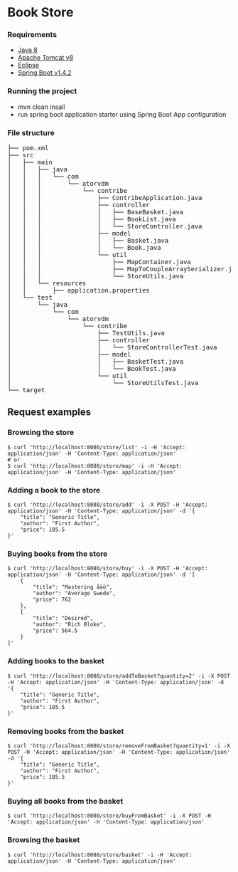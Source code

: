 # Book Store

### Requirements
* [Java 8][java8]
* [Apache Tomcat v8][tomcat]
* [Eclipse][eclipse]
* [Spring Boot v1.4.2][springbootplugin]

### Running the project
* mvn clean insall
* run spring boot application starter using Spring Boot App configuration

### File structure
<pre>
├── pom.xml                                                         - application maven configuration file
├── src
│   ├── main                                                        - application source files
│   │   ├── java
│   │   │   └── com
│   │   │       └── atorvdm
│   │   │           └── contribe
│   │   │               ├── ContribeApplication.java                - spring boot application starter
│   │   │               ├── controller
│   │   │               │   ├── BaseBasket.java                     - an interface for a basic basket in the store
│   │   │               │   ├── BookList.java                       - an interface for a basic book list in the store
│   │   │               │   └── StoreController.java                - main controller responsible for restful interraction
│   │   │               ├── model
│   │   │               │   ├── Basket.java                         - model of a basket in the store
│   │   │               │   └── Book.java                           - model of a book in the store
│   │   │               └── util
│   │   │                   ├── MapContainer.java                   - container for Map objects
│   │   │                   ├── MapToCoupleArraySerializer.java     - class for Map serialization
│   │   │                   └── StoreUtils.java                     - class with methods-helpers
│   │   └── resources                                               - applicattion resources
│   │       ├── application.properties
│   └── test                                                        - application tests
│       └── java
│           └── com
│               └── atorvdm
│                   └── contribe
│                       ├── TestUtils.java
│                       ├── controller
│                       │   └── StoreControllerTest.java
│                       ├── model
│                       │   ├── BasketTest.java
│                       │   └── BookTest.java
│                       └── util
│                           └── StoreUtilsTest.java
└── target
</pre>

## Request examples

### Browsing the store
```shell
$ curl 'http://localhost:8080/store/list' -i -H 'Accept: application/json' -H 'Content-Type: application/json'
# or
$ curl 'http://localhost:8080/store/map' -i -H 'Accept: application/json' -H 'Content-Type: application/json'
```

### Adding a book to the store
```shell
$ curl 'http://localhost:8080/store/add' -i -X POST -H 'Accept: application/json' -H 'Content-Type: application/json' -d '{
    "title": "Generic Title",
    "author": "First Author",
    "price": 185.5
}'
```

### Buying books from the store
```shell
$ curl 'http://localhost:8080/store/buy' -i -X POST -H 'Accept: application/json' -H 'Content-Type: application/json' -d '[
	{
        "title": "Mastering åäö",
        "author": "Average Swede",
        "price": 762
    },
	{
        "title": "Desired",
        "author": "Rich Bloke",
        "price": 564.5
    }
]'
```

### Adding books to the basket
```shell
$ curl 'http://localhost:8080/store/addToBasket?quantity=2' -i -X POST -H 'Accept: application/json' -H 'Content-Type: application/json' -d '{
    "title": "Generic Title",
    "author": "First Author",
    "price": 185.5
}'
```

### Removing books from the basket
```shell
$ curl 'http://localhost:8080/store/removeFromBasket?quantity=1' -i -X POST -H 'Accept: application/json' -H 'Content-Type: application/json' -d '{
    "title": "Generic Title",
    "author": "First Author",
    "price": 185.5
}'
```

### Buying all books from the basket
```shell
$ curl 'http://localhost:8080/store/buyFromBasket' -i -X POST -H 'Accept: application/json' -H 'Content-Type: application/json'
```

### Browsing the basket
```shell
$ curl 'http://localhost:8080/store/basket' -i -H 'Accept: application/json' -H 'Content-Type: application/json'
```

[java8]:<http://www.oracle.com/technetwork/java/javase/downloads/jdk8-downloads-2133151.html>
[tomcat]:<https://tomcat.apache.org/download-80.cgi>
[eclipse]:<http://www.eclipse.org/downloads/>
[springbootplugin]: <https://marketplace.eclipse.org/content/spring-tool-suite-sts-eclipse>